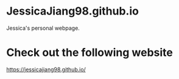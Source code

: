 # JessicaJiang98.github.io
Jessica's personal webpage.

# Check out the following website
https://jessicajiang98.github.io/
